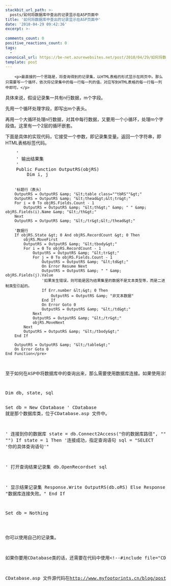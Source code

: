 ```yaml
---
stackbit_url_path: >-
  posts/如何将数据库中查出的记录显示在ASP页面中
title: '如何将数据库中查出的记录显示在ASP页面中'
date: '2010-04-29 09:42:36'
excerpt: >-
  
comments_count: 0
positive_reactions_count: 0
tags: 
  - 
canonical_url: https://be-net.azurewebsites.net/post/2010/04/29/如何将数据库中查出的记录显示在ASP页面中
template: post
---
```


        <p>最直接的一个思路是，将查询得到的记录集，以HTML表格的形式显示在网页中。那么只需要写一个循环，依次将记录集中的每一行每一列的值，对应写到HTML表格的每一行每一列中即可。</p>
<p>具体来说，假设记录集一共有n行数据，m个字段。</p>
<p>先用一个循环处理字段，即写出m个表头。</p>
<p>再用一个大循环处理n行数据，对其中每行数据，又要用一个小循环，处理m个字段值。这里有一个2层的循环嵌套。</p>
<p>下面是具体的实现代码，它接受一个参数，即记录集变量。返回一个字符串，即HTML表格标签代码。</p>
<pre class="brush: vb">    '
    ' 输出结果集
    '
    Public Function OutputRS(objRS)
        Dim i, j

        '标题行（表头）
        OutputRS = OutputRS &amp; "&lt;table class=""tbRS""&gt;"
        OutputRS = OutputRS &amp; "&lt;thead&gt;&lt;tr&gt;"
        For i = 0 To objRS.Fields.Count - 1
            OutputRS = OutputRS &amp; "&lt;th&gt;" &amp; " " &amp; objRS.Fields(i).Name &amp; "&lt;/th&gt;"
        Next
        OutputRS = OutputRS &amp; "&lt;/tr&gt;&lt;/thead&gt;"
        
        '数据行
        If objRS.State &gt; 0 And objRS.RecordCount &gt; 0 Then
            objRS.MoveFirst
            OutputRS = OutputRS &amp; "&lt;tbody&gt;"
            For i = 0 To objRS.RecordCount - 1
                OutputRS = OutputRS &amp; "&lt;tr&gt;"
                For j = 0 To objRS.Fields.Count - 1
                    OutputRS = OutputRS &amp; "&lt;td&gt;"
                    On Error Resume Next
                    OutputRS = OutputRS &amp; " " &amp; objRS.Fields(j).Value
                    '如果发生错误，则可能是因为结果集里的数据不是文本类型等，而是二进制类型引起的。
                    If Err.number &lt;&gt; 0 Then
                        OutputRS = OutputRS &amp; "非文本数据"
                    End If
                    On Error Goto 0
                    OutputRS = OutputRS &amp; "&lt;/td&gt;"
                Next
                OutputRS = OutputRS &amp; "&lt;/tr&gt;"
                objRS.MoveNext
            Next
            OutputRS = OutputRS &amp; "&lt;/tbody&gt;"
        End If
        
        OutputRS = OutputRS &amp; "&lt;/table&gt;"
        On Error Goto 0
    End Function</pre>
<p>至于如何在ASP中将数据库中的查询出来，那么需要使用数据库连接。如果使用涂鸦博客中的CDatabase数据库类，那么可以很简单的实现，如：</p>
<pre class="brush: vb">Dim db, state, sql

Set db = New CDatabase ' CDatabase 就是那个数据库类，位于CDatabase.asp 文件中。

' 连接到你的数据库
state = db.Connect2Access("你的数据库路径", "", "")
If state = 1 Then
  '连接成功，指定查询语句
  sql = "SELECT '你的具体查询语句'"

  ' 打开查询结果记录集
  db.OpenRecordset sql

  ' 显示结果记录集
  Response.Write OutputRS(db.oRS)
Else
  Response.Write "数据库连接失败。"
End If

Set db = Nothing</pre>
<p>你可以使用自己的记录集。</p>
<p>如果你要用CDatabase类的话，还需要在代码中使用&lt;!--#include file="CDatabase.asp"--&gt;的方式将 CDatabase.asp 包含进来。</p>
<p>CDatabase.asp 文件源代码在<a target="_blank" href="http://www.myfootprints.cn/blog/post/14.html">http://www.myfootprints.cn/blog/post/14.html</a>，你只需要复制就行了。</p>
      